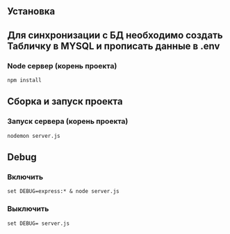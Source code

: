 ## Установка

## Для синхронизации с БД необходимо создать Табличку в MYSQL и прописать данные в .env
### Node сервер (корень проекта)
```
npm install
```

## Сборка и запуск проекта
### Запуск сервера (корень проекта)
```
nodemon server.js
```

## Debug
### Включить
```
set DEBUG=express:* & node server.js
```

### Выключить
```
set DEBUG= server.js
```

